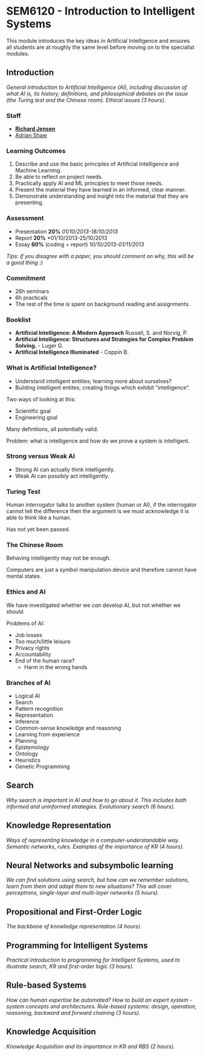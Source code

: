 # SEM6120 - Introduction to Intelligent Systems

This module introduces the key ideas in Artificial Intelligence and ensures all students are at roughly the same level before moving on to the specialist modules.

## Introduction

*General introduction to Artificial Intelligence (AI), including discussion of what AI is, its history, definitions, and philosophical debates on the issue (the Turing test and the Chinese room). Ethical issues (3 hours).*

### Staff

- **[Richard Jensen](mailto:rkj@aber.ac.uk)**
- [Adrian Shaw](ais@aber.ac.uk)

### Learning Outcomes

1. Describe and use the basic principles of Artificial Intelligence and Machine Learning.
2. Be able to reflect on project needs.
3. Practically apply AI and ML principles to meet those needs.
4. Present the material they have learned in an informed, clear manner.
5. Demonstrate understanding and insight into the material that they are presenting.

### Assessment

- Presentation **20%** *01/10/2013-18/10/2013*
- Report **20%** *01/10/2013-25/10/2013
- Essay **60%** (coding + report) *10/10/2013-01/11/2013*

*Tips: if you disagree with a paper, you should comment on why, this will be a good thing :)*

### Commitment

* 26h seminars
* 6h practicals
* The rest of the time is spent on background reading and assignments.

### Booklist

* **Artificial Intelligence: A Modern Approach** Russell, S. and Norvig, P.
* **Artificial Intelligence: Structures and Strategies for Complex Problem Solving.** - Luger G.
* **Artificial Intelligence Illuminated** - Coppin B.

### What is Artificial Intelligence?

* Understand intelligent entities; learning more about ourselves?
* Building intelligent entites; creating things which exhibit "intelligence".

Two ways of looking at this:

* Scientific goal
* Engineering goal

Many definitions, all potentially valid.

Problem: what is intelligence and how do we prove a system is intelligent.

### Strong versus Weak AI

* Strong AI can actually think intelligently.
* Weak AI can possibly act intelligently.

### Turing Test

Human interrogator talks to another system (human or AI), if the interrogator cannot tell the difference then the argument is we must acknowledge it is able to think like a human.

Has not yet been passed.

### The Chinese Room

Behaving intelligently may not be enough.

Computers are just a symbol manipulation device and therefore cannot have mental states.

### Ethics and AI

We have investigated whether we *can* develop AI, but not whether we *should*.

Problems of AI:

* Job losses
* Too much/little leisure
* Privacy rights
* Accountability
* End of the human race?
  * Harm in the wrong hands

### Branches of AI

* Logical AI
* Search
* Pattern recognition
* Representation
* Inference
* Common-sense knowledge and reasoning
* Learning from experience
* Planning
* Epistemology
* Ontology
* Heuristics
* Genetic Programming


## Search

*Why search is important in AI and how to go about it. This includes both informed and uninformed strategies. Evolutionary search (6 hours)*.

## Knowledge Representation

*Ways of representing knowledge in a computer-understandable way. Semantic networks, rules. Examples of the importance of KR (4 hours).*

## Neural Networks and subsymbolic learning

*We can find solutions using search, but how can we remember solutions, learn from them and adapt them to new situations? This will cover perceptrons, single-layer and multi-layer networks (5 hours).*

## Propositional and First-Order Logic

*The backbone of knowledge representation (4 hours).*

## Programming for Intelligent Systems

*Practical introduction to programming for Intelligent Systems, used to illustrate search, KR and first-order logic (3 hours).*

## Rule-based Systems

*How can human expertise be automated? How to build an expert system - system concepts and architectures. Rule-based systems: design, operation, reasoning, backward and forward chaining (3 hours).*

## Knowledge Acquisition

*Knowledge Acquisition and its importance in KR and RBS (2 hours).*